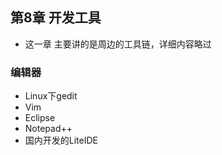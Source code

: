 ## 第8章 开发工具
* 这一章 主要讲的是周边的工具链，详细内容略过

### 编辑器
* Linux下gedit
* Vim
* Eclipse
* Notepad++
* 国内开发的LiteIDE


